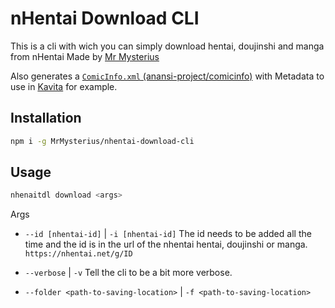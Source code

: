 # nHentai Download CLI

This is a cli with wich you can simply download hentai, doujinshi and manga from nHentai
Made by [Mr Mysterius](https://github.com/MrMysterius)

Also generates a [`ComicInfo.xml` (anansi-project/comicinfo)](https://github.com/anansi-project/comicinfo) with Metadata to use in [Kavita](https://github.com/Kareadita/Kavita) for example.

## Installation

```bash
npm i -g MrMysterius/nhentai-download-cli
```

## Usage

```bash
nhenaitdl download <args>
```

Args

- `--id [nhentai-id]` | `-i [nhentai-id]` The id needs to be added all the time and the id is in the url of the nhentai hentai, doujinshi or manga. `https://nhentai.net/g/ID`

- `--verbose` | `-v` Tell the cli to be a bit more verbose.

- `--folder <path-to-saving-location>`  | `-f <path-to-saving-location>`
